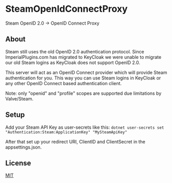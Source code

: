 # SteamOpenIdConnectProxy
Steam OpenID 2.0 -> OpenID Connect Proxy

## About
Steam still uses the old OpenID 2.0 authentication protocol. Since ImperialPlugins.com has migrated to KeyCloak we were unable to migrate our old Steam logins as KeyCloak does not support OpenID 2.0.

This server will act as an OpenID Connect provider which will provide Steam authentication for you. This way you can use Steam logins in KeyCloak or any other OpenID Connect based authentication client. 

Note: only "openid" and "profile" scopes are supported due limitations by Valve/Steam.

## Setup
Add your Steam API Key as user-secrets like this:
`dotnet user-secrets set "Authentication:Steam:ApplicationKey" "MySteamApiKey"`

After that set up your redirect URI, ClientID and ClientSecret in the appsettings.json.

## License
[MIT](https://github.com/ImperialPlugins/SteamOpenIdConnectProxy/blob/master/LICENSE)
